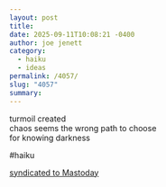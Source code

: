 ```yaml
---
layout: post
title:
date: 2025-09-11T10:08:21 -0400
author: joe jenett
category:
  - haiku
  - ideas
permalink: /4057/
slug: "4057"
summary:
---
```

turmoil created<br>
chaos seems the wrong path to choose<br>
for knowing darkness

#haiku 

<a href="https://brid.gy/publish/mastodon">syndicated to Mastoday</a>